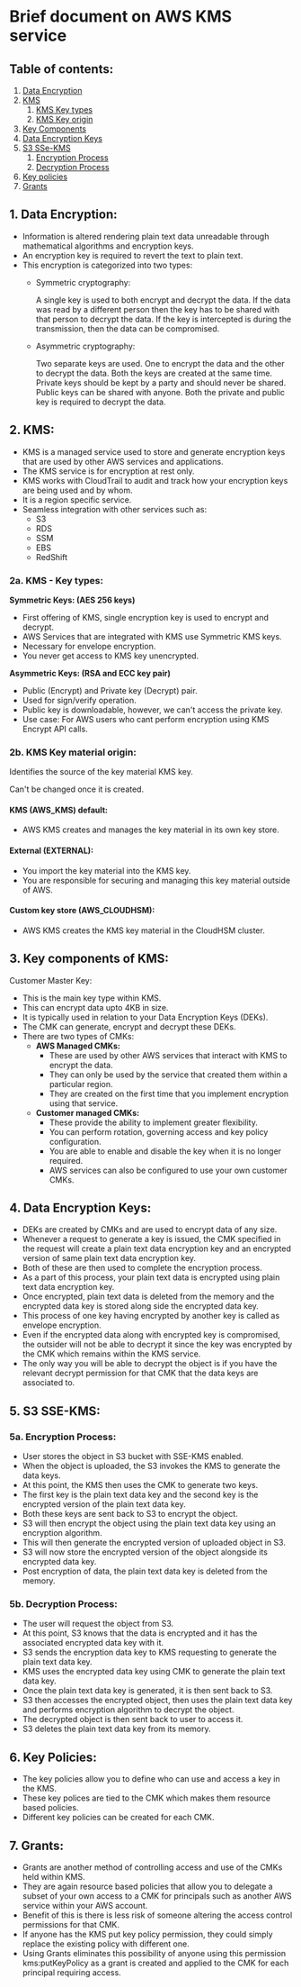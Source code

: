 # Brief document on AWS KMS service

## Table of contents:

1. [Data Encryption](#1-data-encryption)
2. [KMS](#2-kms)
   1. [KMS Key types](#2a-kms---key-types)
   2. [KMS Key origin](#2b-kms-key-material-origin)
3. [Key Components](#3-key-components-of-kms)
4. [Data Encryption Keys](#4-data-encryption-keys)
5. [S3 SSe-KMS](#5-s3-sse-kms)
   1. [Encryption Process](#5a-encryption-process)
   2. [Decryption Process](#5b-decryption-process)
6. [Key policies](#6-key-policies)
7. [Grants](#7-grants)

## 1. Data Encryption:
- Information is altered rendering plain text data unreadable through mathematical algorithms and encryption keys.
- An encryption key is required to revert the text to plain text.
- This encryption is categorized into two types:
  - Symmetric cryptography:
  
    A single key is used to both encrypt and decrypt the data.
    If the data was read by a different person then the key has to be shared with that person to decrypt the data.
    If the key is intercepted is during the transmission, then the data can be compromised.

  - Asymmetric cryptography:
  
    Two separate keys are used. One to encrypt the data and the other to decrypt the data.
    Both the keys are created at the same time.
    Private keys should be kept by a party and should never be shared.
    Public keys can be shared with anyone.
    Both the private and public key is required to decrypt the data.


## 2. KMS:
- KMS is a managed service used to store and generate encryption keys that are used by other AWS services
  and applications.
- The KMS service is for encryption at rest only.
- KMS works with CloudTrail to audit and track how your encryption keys are being used and by whom.
- It is a region specific service.
- Seamless integration with other services such as:
  - S3
  - RDS
  - SSM
  - EBS
  - RedShift

### 2a. KMS - Key types:

**Symmetric Keys: (AES 256 keys)**

- First offering of KMS, single encryption key is used to encrypt and decrypt.
- AWS Services that are integrated with KMS use Symmetric KMS keys.
- Necessary for envelope encryption.
- You never get access to KMS key unencrypted.

**Asymmetric Keys: (RSA and ECC key pair)**

- Public (Encrypt) and Private key (Decrypt) pair.
- Used for sign/verify operation.
- Public key is downloadable, however, we can't access the private key.
- Use case: For AWS users who cant perform encryption using KMS Encrypt API calls.

### 2b. KMS Key material origin:

Identifies the source of the key material KMS key.

Can't be changed once it is created.

#### KMS (AWS_KMS) default:
- AWS KMS creates and manages the key material in its own key store.

#### External (EXTERNAL):
- You import the key material into the KMS key.
- You are responsible for securing and managing this key material outside of AWS.

#### Custom key store (AWS_CLOUDHSM):
- AWS KMS creates the KMS key material in the CloudHSM cluster.

## 3. Key components of KMS:

Customer Master Key:
- This is the main key type within KMS.
- This can encrypt data upto 4KB in size.
- It is typically used in relation to your Data Encryption Keys (DEKs).
- The CMK can generate, encrypt and decrypt these DEKs.
- There are two types of CMKs:
  - **AWS Managed CMKs:**
    - These are used by other AWS services that interact with KMS to encrypt the data.
    - They can only be used by the service that created them within a particular region.
    - They are created on the first time that you implement encryption using that service.
  - **Customer managed CMKs:**
    - These provide the ability to implement greater flexibility.
    - You can perform rotation, governing access and key policy configuration.
    - You are able to enable and disable the key when it is no longer required.
    - AWS services can also be configured to use your own customer CMKs.

## 4. Data Encryption Keys:
- DEKs are created by CMKs and are used to encrypt data of any size.
- Whenever a request to generate a key is issued, the CMK specified in the request will create a plain text
  data encryption key and an encrypted version of same plain text data encryption key.
- Both of these are then used to complete the encryption process.
- As a part of this process, your plain text data is encrypted using plain text data encryption key.
- Once encrypted, plain text data is deleted from the memory and the encrypted data key
  is stored along side the encrypted data key.
- This process of one key having encrypted by another key is called as envelope encryption.
- Even if the encrypted data along with encrypted key is compromised, the outsider will not
  be able to decrypt it since the key was encrypted by the CMK which remains within the
  KMS service.
- The only way you will be able to decrypt the object is if you have the relevant decrypt
  permission for that CMK that the data keys are associated to.

## 5. S3 SSE-KMS:

### 5a. Encryption Process:
- User stores the object in S3 bucket with SSE-KMS enabled.
- When the object is uploaded, the S3 invokes the KMS to generate the data keys.
- At this point, the KMS then uses the CMK to generate two keys.
- The first key is the plain text data key and the second key is the encrypted version
  of the plain text data key.
- Both these keys are sent back to S3 to encrypt the object.
- S3 will then encrypt the object using the plain text data key using an encryption algorithm.
- This will then generate the encrypted version of uploaded object in S3.
- S3 will now store the encrypted version of the object alongside its encrypted data key.
- Post encryption of data, the plain text data key is deleted from the memory.

### 5b. Decryption Process:
- The user will request the object from S3.
- At this point, S3 knows that the data is encrypted and it has the associated encrypted
  data key with it.
- S3 sends the encryption data key to KMS requesting to generate the plain text data key.
- KMS uses the encrypted data key using CMK to generate the plain text data key.
- Once the plain text data key is generated, it is then sent back to S3.
- S3 then accesses the encrypted object, then uses the plain text data key and performs
  encryption algorithm to decrypt the object.
- The decrypted object is then sent back to user to access it.
- S3 deletes the plain text data key from its memory.

## 6. Key Policies:
- The key policies allow you to define who can use and access a key in the KMS.
- These key polices are tied to the CMK which makes them resource based policies.
- Different key policies can be created for each CMK.

## 7. Grants:
- Grants are another method of controlling access and use of the CMKs held within KMS.
- They are again resource based policies that allow you to delegate a subset of your own
  access to a CMK for principals such as another AWS service within your AWS account.
- Benefit of this is there is less risk of someone altering the access control permissions
  for that CMK.
- If anyone has the KMS put key policy permission, they could simply replace the existing
  policy with different one.
- Using Grants eliminates this possibility of anyone using this permission kms:putKeyPolicy
  as a grant is created and applied to the CMK for each principal requiring access.

